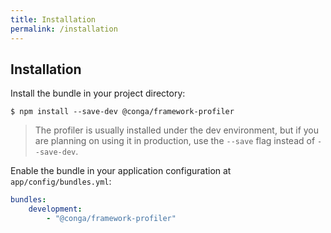 ```yaml
---
title: Installation
permalink: /installation
---
```


## Installation

Install the bundle in your project directory:

```shell
$ npm install --save-dev @conga/framework-profiler
```

> The profiler is usually installed under the dev environment, but if you are planning on using it 
> in production, use the `--save` flag instead of `--save-dev`. 

Enable the bundle in your application configuration at `app/config/bundles.yml`:

```yaml
bundles:
    development:
        - "@conga/framework-profiler"
```